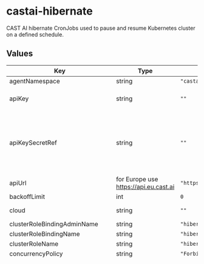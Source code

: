 # castai-hibernate

CAST AI hibernate CronJobs used to pause and resume Kubernetes cluster on a defined schedule.

## Values

| Key | Type | Default | Description |
|-----|------|---------|-------------|
| agentNamespace | string | `"castai-agent"` |  |
| apiKey | string | `""` | API token with Full Access permissions and encode base64 |
| apiKeySecretRef | string | `""` | Name of secret with Token to be used for authorizing evictor access to the API apiKey and apiKeySecretRef are mutually exclusive The referenced secret must provide the token in .data["API_KEY"]. |
| apiUrl | for Europe use https://api.eu.cast.ai | `"https://api.cast.ai"` |  |
| backoffLimit | int | `0` |  |
| cloud | string | `""` | Set CronJobs "Cloud" env variable to [EKS|GKE|AKS] |
| clusterRoleBindingAdminName | string | `"hibernate-admin"` |  |
| clusterRoleBindingName | string | `"hibernate"` |  |
| clusterRoleName | string | `"hibernate"` |  |
| concurrencyPolicy | string | `"Forbid"` |  |
| configMapName | string | `"castai-cluster-controller"` |  |
| hibernateNode | string | `""` | Set the HIBERNATE_NODE environment variable to override the default node sizing selections. Make sure the size selected is appropriate for your cloud. |
| hibernateNodeLabels | string | `""` |  |
| image.pullPolicy | string | `"Always"` |  |
| image.repository | string | `"castai/hibernate"` |  |
| image.tag | string | `""` | Tag is set using Chart.yaml appVersion field. |
| namespace | string | `"castai-agent"` | By default namespace is expected to be created by castai-agent. |
| namespacesToKeep | string | `""` | Set the NAMESPACES_TO_KEEP environment variable to override, "opa,istio"" |
| pauseCronJobName | string | `"hibernate-pause"` | hibernate-pause cronjob schedule. |
| pauseCronSchedule | string | `"0 22 * * 1-5"` | update hibernate-pause schedule according to business needs. |
| podSecurityContext.fsGroup | int | `1003` |  |
| podSecurityContext.runAsGroup | int | `1003` |  |
| podSecurityContext.runAsNonRoot | bool | `true` |  |
| podSecurityContext.runAsUser | int | `1003` |  |
| protectRemovalDisabled | string | `"false"` | This looks for the autoscaling.cast.ai/removal-disabled="true" label on a node and if it exists excludes it from being cordoned and deleted. |
| restartPolicy | string | `"OnFailure"` |  |
| resumeCronJobName | string | `"hibernate-resume"` | hibernate-resume cronjob schedule. |
| resumeCronSchedule | string | `"0 7 * * 1-5"` | update hibernate-resume schedule according to business needs. |
| roleBindingName | string | `"hibernate"` |  |
| roleName | string | `"hibernate"` |  |
| secretName | string | `"castai-hibernate"` |  |
| serviceAccountName | string | `"hibernate"` |  |
| timeZone | string | `""` | Set CronJobs timezone, if no time zone specified the kube-controller-manager interprets schedules relative to its local time zone |
